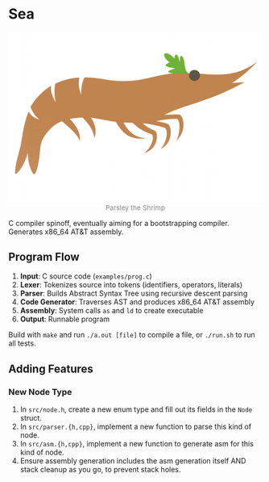 # Sea

<p align="center">
  <img src="parsley.png" alt="Parsley" width="800"><br>
  <span style="color: #888888; font-size: 0.95em;">
    Parsley the Shrimp
  </span>
</p>

C compiler spinoff, eventually aiming for a bootstrapping compiler. Generates x86_64 AT&T assembly.

## Program Flow

1. **Input**: C source code (`examples/prog.c`)
2. **Lexer**: Tokenizes source into tokens (identifiers, operators, literals)
3. **Parser**: Builds Abstract Syntax Tree using recursive descent parsing
4. **Code Generator**: Traverses AST and produces x86_64 AT&T assembly
5. **Assembly**: System calls `as` and `ld` to create executable
6. **Output**: Runnable program

Build with `make` and run `./a.out [file]` to compile a file, or `./run.sh` to run all tests.

## Adding Features

### New Node Type

1. In `src/node.h`, create a new enum type and fill out its fields in the `Node` struct.
2. In `src/parser.{h,cpp}`, implement a new function to parse this kind of node.
3. In `src/asm.{h,cpp}`, implement a new function to generate asm for this kind of node.
4. Ensure assembly generation includes the asm generation itself AND stack cleanup as you go, to prevent stack holes.
